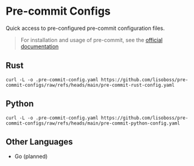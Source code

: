 # Pre-commit Configs

Quick access to pre-configured pre-commit configuration files.

> For installation and usage of pre-commit, see the [official documentation](https://pre-commit.com/)

## Rust

```shell
curl -L -o .pre-commit-config.yaml https://github.com/lisoboss/pre-commit-configs/raw/refs/heads/main/pre-commit-rust-config.yaml
```

## Python

```shell
curl -L -o .pre-commit-config.yaml https://github.com/lisoboss/pre-commit-configs/raw/refs/heads/main/pre-commit-python-config.yaml
```

## Other Languages

- Go (planned)
